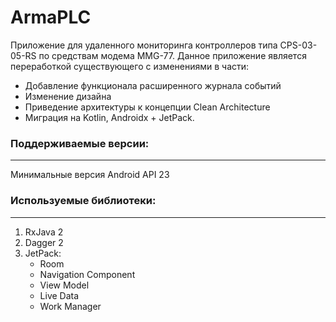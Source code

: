 # ArmaPLC


Приложение для удаленного мониторинга контроллеров типа CPS-03-05-RS по средствам модема MMG-77. Данное приложение является переработкой существующего с изменениями в части:
  -  Добавление функционала расширенного журнала событий
  -  Изменение дизайна
  -  Приведение архитектуры к концепции Clean Architecture
  -  Миграция на Kotlin, Androidx + JetPack. 

### Поддерживаемые версии:
------------
Минимальные версия Android API 23

### Используемые библиотеки:
------------
1.	RxJava 2
2.	Dagger 2
3.	JetPack:
    -	Room
    -	Navigation Component
    -	View Model
    -	Live Data
    -	Work Manager
